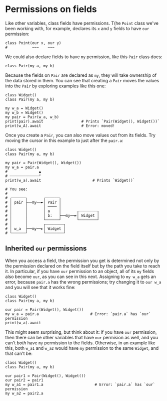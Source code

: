 # Permissions on fields

Like other variables, class fields have permissions. T(he `Point` class we've been working with, for example, declares its `x` and `y` fields to have `our` permission:

```
class Point(our x, our y)
#           ~~~    ~~~
```

We could also declare fields to have `my` permission, like this `Pair` class does:

```
class Pair(my a, my b)
```

Because the fields on `Pair` are declared as `my`, they will take ownership of the data stored in them. You can see that creating a `Pair` moves the values into the `Pair` by exploring examples like this one:

```
class Widget()
class Pair(my a, my b)

my w_a = Widget()
my w_b = Widget()
my pair = Pair(w_a, w_b)
print(pair).await                 # Prints `Pair(Widget(), Widget())`
print(w_A).await                  # Error: moved!
```

Once you create a `Pair`, you can also move values out from its fields. Try moving the cursor in this example to just after the `pair.a`:

```
class Widget()
class Pair(my a, my b)

my pair = Pair(Widget(), Widget())
my w_a = pair.a
#              ▲
# ─────────────┘
print(w_a).await                       # Prints `Widget()`

# You see:
# 
# ┌──────┐       ┌──────┐
# │ pair ├──my──►│ Pair │
# │      │       │ ──── │
# │      │       │ a    │       ┌────────┐
# │      │       │ b:   ├──my──►│ Widget │
# │      │       └──────┘       └────────┘
# │      │       ┌────────┐
# │ w_a  ├──my──►│ Widget │
# └──────┘       └────────┘
```

## Inherited `our` permissions

When you access a field, the permission you get is determined not only by the permission declared on the field itself but by the path you take to reach it. In particular, if you have `our` permission to an object, all of its `my` fields also become `our`, as you can see in this next. Assigning to `my w_a` gets an error, because `pair.a` has the wrong permissions; try changing it to `our w_a` and you will see that it works fine:

```
class Widget()
class Pair(my a, my b)

our pair = Pair(Widget(), Widget())
my w_a = pair.a                       # Error: `pair.a` has `our` permission
print(w_a).await
```

This might seem surprising, but think about it: if you have `our` permission, then there can be other variables that have `our` permision as well, and you can't *both* have `my` permission to the fields. Otherwise, in an example like this, both `w_a1` and `w_a2` would have `my` permission to the same `Widget`, and that can't be:

```
class Widget()
class Pair(my a, my b)

our pair1 = Pair(Widget(), Widget())
our pair2 = pair1
my w_a1 = pair1.a                       # Error: `pair.a` has `our` permission
my w_a2 = pair2.a
```

